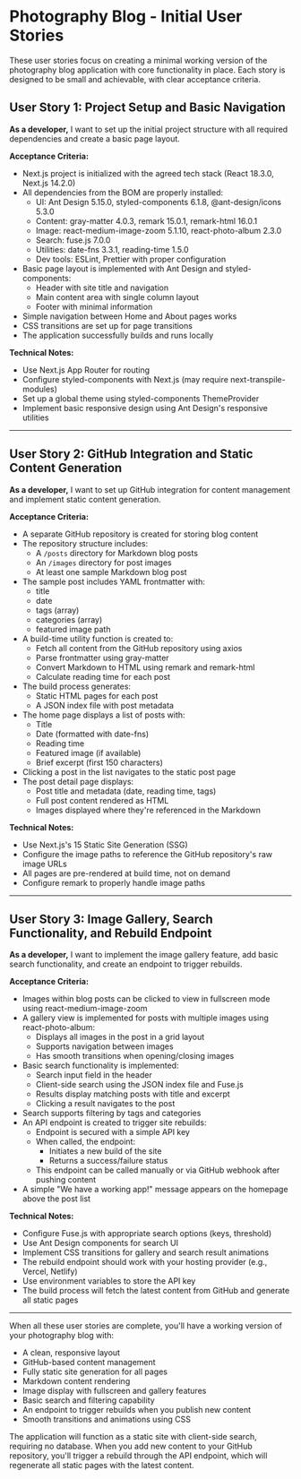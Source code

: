 # Photography Blog - Initial User Stories

These user stories focus on creating a minimal working version of the photography blog application with core functionality in place. Each story is designed to be small and achievable, with clear acceptance criteria.

## User Story 1: Project Setup and Basic Navigation

**As a developer,** I want to set up the initial project structure with all required dependencies and create a basic page layout.

**Acceptance Criteria:**

- Next.js project is initialized with the agreed tech stack (React 18.3.0, Next.js 14.2.0)
- All dependencies from the BOM are properly installed:
  - UI: Ant Design 5.15.0, styled-components 6.1.8, @ant-design/icons 5.3.0
  - Content: gray-matter 4.0.3, remark 15.0.1, remark-html 16.0.1
  - Image: react-medium-image-zoom 5.1.10, react-photo-album 2.3.0
  - Search: fuse.js 7.0.0
  - Utilities: date-fns 3.3.1, reading-time 1.5.0
  - Dev tools: ESLint, Prettier with proper configuration
- Basic page layout is implemented with Ant Design and styled-components:
  - Header with site title and navigation
  - Main content area with single column layout
  - Footer with minimal information
- Simple navigation between Home and About pages works
- CSS transitions are set up for page transitions
- The application successfully builds and runs locally

**Technical Notes:**

- Use Next.js App Router for routing
- Configure styled-components with Next.js (may require next-transpile-modules)
- Set up a global theme using styled-components ThemeProvider
- Implement basic responsive design using Ant Design's responsive utilities

---

## User Story 2: GitHub Integration and Static Content Generation

**As a developer,** I want to set up GitHub integration for content management and implement static content generation.

**Acceptance Criteria:**

- A separate GitHub repository is created for storing blog content
- The repository structure includes:
  - A `/posts` directory for Markdown blog posts
  - An `/images` directory for post images
  - At least one sample Markdown blog post
- The sample post includes YAML frontmatter with:
  - title
  - date
  - tags (array)
  - categories (array)
  - featured image path
- A build-time utility function is created to:
  - Fetch all content from the GitHub repository using axios
  - Parse frontmatter using gray-matter
  - Convert Markdown to HTML using remark and remark-html
  - Calculate reading time for each post
- The build process generates:
  - Static HTML pages for each post
  - A JSON index file with post metadata
- The home page displays a list of posts with:
  - Title
  - Date (formatted with date-fns)
  - Reading time
  - Featured image (if available)
  - Brief excerpt (first 150 characters)
- Clicking a post in the list navigates to the static post page
- The post detail page displays:
  - Post title and metadata (date, reading time, tags)
  - Full post content rendered as HTML
  - Images displayed where they're referenced in the Markdown

**Technical Notes:**

- Use Next.js's 15 Static Site Generation (SSG)
- Configure the image paths to reference the GitHub repository's raw image URLs
- All pages are pre-rendered at build time, not on demand
- Configure remark to properly handle image paths

---

## User Story 3: Image Gallery, Search Functionality, and Rebuild Endpoint

**As a developer,** I want to implement the image gallery feature, add basic search functionality, and create an endpoint to trigger rebuilds.

**Acceptance Criteria:**

- Images within blog posts can be clicked to view in fullscreen mode using react-medium-image-zoom
- A gallery view is implemented for posts with multiple images using react-photo-album:
  - Displays all images in the post in a grid layout
  - Supports navigation between images
  - Has smooth transitions when opening/closing images
- Basic search functionality is implemented:
  - Search input field in the header
  - Client-side search using the JSON index file and Fuse.js
  - Results display matching posts with title and excerpt
  - Clicking a result navigates to the post
- Search supports filtering by tags and categories
- An API endpoint is created to trigger site rebuilds:
  - Endpoint is secured with a simple API key
  - When called, the endpoint:
    - Initiates a new build of the site
    - Returns a success/failure status
  - This endpoint can be called manually or via GitHub webhook after pushing content
- A simple "We have a working app!" message appears on the homepage above the post list

**Technical Notes:**

- Configure Fuse.js with appropriate search options (keys, threshold)
- Use Ant Design components for search UI
- Implement CSS transitions for gallery and search result animations
- The rebuild endpoint should work with your hosting provider (e.g., Vercel, Netlify)
- Use environment variables to store the API key
- The build process will fetch the latest content from GitHub and generate all static pages

---

When all these user stories are complete, you'll have a working version of your photography blog with:

- A clean, responsive layout
- GitHub-based content management
- Fully static site generation for all pages
- Markdown content rendering
- Image display with fullscreen and gallery features
- Basic search and filtering capability
- An endpoint to trigger rebuilds when you publish new content
- Smooth transitions and animations using CSS

The application will function as a static site with client-side search, requiring no database. When you add new content to your GitHub repository, you'll trigger a rebuild through the API endpoint, which will regenerate all static pages with the latest content.
